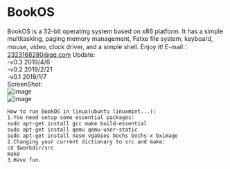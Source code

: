 ﻿# BookOS
BookOS is a 32-bit operating system based on x86 platform. It has a simple multitasking, paging memory management, Fatxe file system, keyboard, mouse, video, clock driver, and a simple shell. Enjoy it!
E-mail：2323168280@qq.com
Update:  
  	-v0.3 2019/4/6  
	-v0.2 2019/2/21  
	-v0.1 2019/1/7  
ScreenShot:  
![image](https://github.com/huzichengdevelop/BookOSv0.2/blob/master/screenshot/logo.png)  
![image](https://github.com/huzichengdevelop/BookOSv0.2/blob/master/screenshot/run.png)  


	How to run BookOS in linux(ubuntu linuxmint...):
	1.You need setup some essential packages:
	sudo apt-get install gcc make build-essential
	sudo apt-get install qemu qemu-user-static
	sudo apt-get install nasm vgabios bochs bochs-x bximage
	2.Changing your current dictionary to src and make:
	cd $workdir/src
	make
	3.Have fun.
